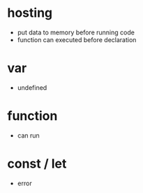 # hosting

- put data to memory before running code
- function can executed before declaration

# var

- undefined

# function

- can run

# const / let

- error
